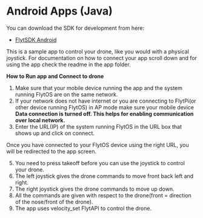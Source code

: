 # Android Apps (Java)


You can download the SDK for development from here:
* [FlytSDK Android](https://github.com/flytbase/flytsamples/tree/master/Mobile-Apps)

This is a sample app to control your drone, like you would with a physical joystick. For documentation on how to connect your app scroll down and for using the app check the readme in the app folder.


**How to Run app and Connect to drone**

1. Make sure that your mobile device running the app and the system running FlytOS are on the same network.
2. If your network does not have internet or you are connecting to FlytPi(or other device running FlytOS) in AP mode make sure your mobile device **Data connection is turned off. This helps for enabling communication over local network.**
3. Enter the URL(IP) of the system running FlytOS in the URL box that shows up and click on connect.

Once you have connected to your FlytOS device using the right URL, you will be redirected to the app screen.

5. You need to press takeoff before you can use the joystick to control your drone.
6. The left joystick gives the drone commands to move front back left and right.
7. The right joystick gives the drone commands to move up down.
8. All the commands are given with respect to the drone(front = direction of the nose/front of the drone).
9. The app uses velocity_set FlytAPI to control the drone.


